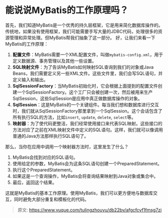 # 能说说MyBatis的工作原理吗？

首先，我们知道MyBatis是一个优秀的持久层框架，它是用来简化数据库操作的。传统地，如果没有使用框架，我们可能需要手写大量的JDBC代码，处理很多的资源管理和异常处理。但MyBatis帮我们抽象了这一部分。
好，让我们来看一下MyBatis的工作原理：

1.  **配置文件**：MyBatis需要一个XML配置文件，叫做`mybatis-config.xml`，用于定义数据源、事务管理以及其他一些设置。 
2.  **SQL映射文件**：为了告诉MyBatis如何映射SQL查询到我们的对象或Java Beans，我们需要定义另一些XML文件。这些文件里，我们会写SQL语句，并定义输入和输出。 
3.  **SqlSessionFactory**：当MyBatis初始化时，它会根据上面提到的配置文件创建一个SqlSessionFactory。这个工厂只会被创建一次，然后被用来生产SqlSession，这些SqlSession是应用中真正做数据库操作的对象。 
4.  **SqlSession**：这是MyBatis的一个关键组件。每当我们想和数据库进行交互时，我们就从SqlSessionFactory那里拿到一个SqlSession。这个会话包含了所有执行SQL的方法，比如`insert`, `update`, `delete`, `select`等。 
5.  **映射器**：为了使代码更整洁，我们经常使用接口来代表SQL映射。这些接口的方法对应了之前在XML映射文件中定义的SQL语句。这样，我们就可以像调用普通的Java方法那样执行SQL语句了。 

那么，当你在应用中调用一个映射器方法时，这里发生了什么？

1. MyBatis会找到对应的SQL语句。
2. 使用给定的参数，MyBatis会为这条SQL语句创建一个PreparedStatement。
3. 执行这个PreparedStatement。
4. 如果这是一个查询操作，MyBatis会将查询结果映射到Java对象或集合中。
5. 最后，返回这个结果。

这就是MyBatis的基本工作原理。使用MyBatis，我们可以更方便地与数据库交互，同时避免大部分重复和模板化的代码。


> 原文: <https://www.yuque.com/tulingzhouyu/db22bv/afgcfcyf1fmsg7zi>